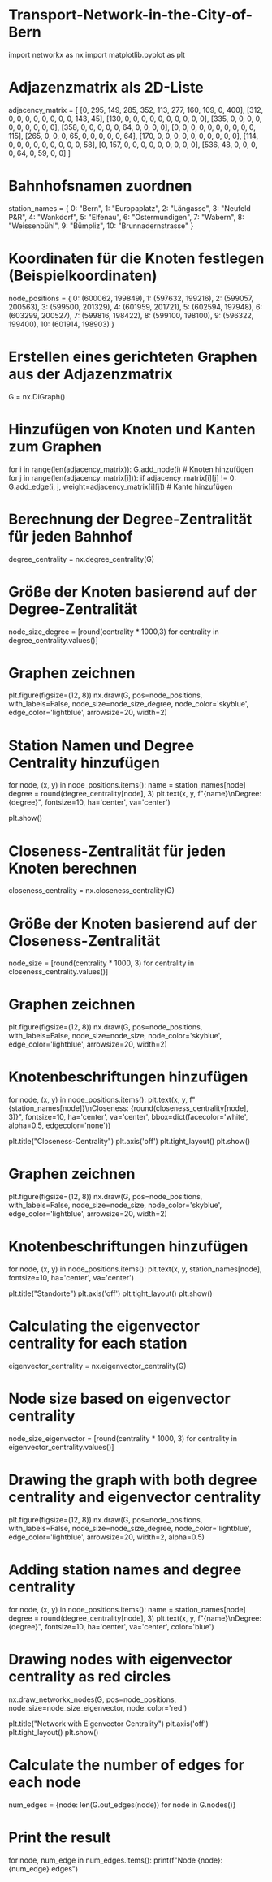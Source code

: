 # Transport-Network-in-the-City-of-Bern

import networkx as nx
import matplotlib.pyplot as plt

# Adjazenzmatrix als 2D-Liste
adjacency_matrix = [
    [0, 295, 149, 285, 352, 113, 277, 160, 109, 0, 400],
    [312, 0, 0, 0, 0, 0, 0, 0, 0, 143, 45],
    [130, 0, 0, 0, 0, 0, 0, 0, 0, 0, 0],
    [335, 0, 0, 0, 0, 0, 0, 0, 0, 0, 0],
    [358, 0, 0, 0, 0, 0, 64, 0, 0, 0, 0],
    [0, 0, 0, 0, 0, 0, 0, 0, 0, 0, 115],
    [265, 0, 0, 0, 65, 0, 0, 0, 0, 0, 64],
    [170, 0, 0, 0, 0, 0, 0, 0, 0, 0, 0],
    [114, 0, 0, 0, 0, 0, 0, 0, 0, 0, 58],
    [0, 157, 0, 0, 0, 0, 0, 0, 0, 0, 0],
    [536, 48, 0, 0, 0, 0, 64, 0, 59, 0, 0]
]
# Bahnhofsnamen zuordnen
station_names = {
    0: "Bern",
    1: "Europaplatz",
    2: "Längasse",
    3: "Neufeld P&R",
    4: "Wankdorf",
    5: "Elfenau",
    6: "Ostermundigen",
    7: "Wabern",
    8: "Weissenbühl",
    9: "Bümpliz",
    10: "Brunnadernstrasse"
}

# Koordinaten für die Knoten festlegen (Beispielkoordinaten)
node_positions = {
    0: (600062, 199849),
    1: (597632, 199216),
    2: (599057, 200563),
    3: (599500, 201329),
    4: (601959, 201721),
    5: (602594, 197948),
    6: (603299, 200527),
    7: (599816, 198422),
    8: (599100, 198100),
    9: (596322, 199400),
    10: (601914, 198903)
}
# Erstellen eines gerichteten Graphen aus der Adjazenzmatrix
G = nx.DiGraph()

# Hinzufügen von Knoten und Kanten zum Graphen
for i in range(len(adjacency_matrix)):
    G.add_node(i)  # Knoten hinzufügen
    for j in range(len(adjacency_matrix[i])):
        if adjacency_matrix[i][j] != 0:
            G.add_edge(i, j, weight=adjacency_matrix[i][j])  # Kante hinzufügen

# Berechnung der Degree-Zentralität für jeden Bahnhof
degree_centrality = nx.degree_centrality(G)
# Größe der Knoten basierend auf der Degree-Zentralität
node_size_degree = [round(centrality * 1000,3) for centrality in degree_centrality.values()]
# Graphen zeichnen
plt.figure(figsize=(12, 8))
nx.draw(G, pos=node_positions, with_labels=False, node_size=node_size_degree, node_color='skyblue', edge_color='lightblue', arrowsize=20, width=2)

# Station Namen und Degree Centrality hinzufügen
for node, (x, y) in node_positions.items():
    name = station_names[node]
    degree = round(degree_centrality[node], 3)
    plt.text(x, y, f"{name}\nDegree: {degree}", fontsize=10, ha='center', va='center')

plt.show()


# Closeness-Zentralität für jeden Knoten berechnen
closeness_centrality = nx.closeness_centrality(G)
# Größe der Knoten basierend auf der Closeness-Zentralität
node_size = [round(centrality * 1000, 3) for centrality in closeness_centrality.values()]

# Graphen zeichnen
plt.figure(figsize=(12, 8))
nx.draw(G, pos=node_positions, with_labels=False, node_size=node_size, node_color='skyblue', edge_color='lightblue', arrowsize=20, width=2)

# Knotenbeschriftungen hinzufügen
for node, (x, y) in node_positions.items():
    plt.text(x, y, f"{station_names[node]}\nCloseness: {round(closeness_centrality[node], 3)}", fontsize=10, ha='center', va='center', bbox=dict(facecolor='white', alpha=0.5, edgecolor='none'))

plt.title("Closeness-Centrality")
plt.axis('off')
plt.tight_layout()
plt.show()

# Graphen zeichnen
plt.figure(figsize=(12, 8))
nx.draw(G, pos=node_positions, with_labels=False, node_size=node_size, node_color='skyblue', edge_color='lightblue', arrowsize=20, width=2)

# Knotenbeschriftungen hinzufügen
for node, (x, y) in node_positions.items():
    plt.text(x, y, station_names[node], fontsize=10, ha='center', va='center')

plt.title("Standorte")
plt.axis('off')
plt.tight_layout()
plt.show()



# Calculating the eigenvector centrality for each station
eigenvector_centrality = nx.eigenvector_centrality(G)
# Node size based on eigenvector centrality
node_size_eigenvector = [round(centrality * 1000, 3) for centrality in eigenvector_centrality.values()]

# Drawing the graph with both degree centrality and eigenvector centrality
plt.figure(figsize=(12, 8))
nx.draw(G, pos=node_positions, with_labels=False, node_size=node_size_degree, node_color='lightblue', edge_color='lightblue', arrowsize=20, width=2, alpha=0.5)

# Adding station names and degree centrality
for node, (x, y) in node_positions.items():
    name = station_names[node]
    degree = round(degree_centrality[node], 3)
    plt.text(x, y, f"{name}\nDegree: {degree}", fontsize=10, ha='center', va='center', color='blue')

# Drawing nodes with eigenvector centrality as red circles
nx.draw_networkx_nodes(G, pos=node_positions, node_size=node_size_eigenvector, node_color='red')

plt.title("Network with Eigenvector Centrality")
plt.axis('off')
plt.tight_layout()
plt.show()


# Calculate the number of edges for each node
num_edges = {node: len(G.out_edges(node)) for node in G.nodes()}

# Print the result
for node, num_edge in num_edges.items():
    print(f"Node {node}: {num_edge} edges")
